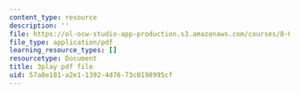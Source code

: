 ```yaml
---
content_type: resource
description: ''
file: https://ol-ocw-studio-app-production.s3.amazonaws.com/courses/8-01sc-classical-mechanics-fall-2016/57a8e181a2e113924d7673c0198995cf_c15RtHXBVuQ.pdf
file_type: application/pdf
learning_resource_types: []
resourcetype: Document
title: 3play pdf file
uid: 57a8e181-a2e1-1392-4d76-73c0198995cf
---
```

